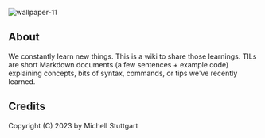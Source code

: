 
![wallpaper-11](https://github.com/mstuttgart/til/assets/8174740/453531a6-95e3-439e-a053-540c6c866109)

## About

We constantly learn new things. This is a wiki to share those learnings. TILs are short Markdown documents (a few sentences + example code) explaining concepts, bits of syntax, commands, or tips we've recently learned.

## Credits

Copyright (C) 2023 by Michell Stuttgart

